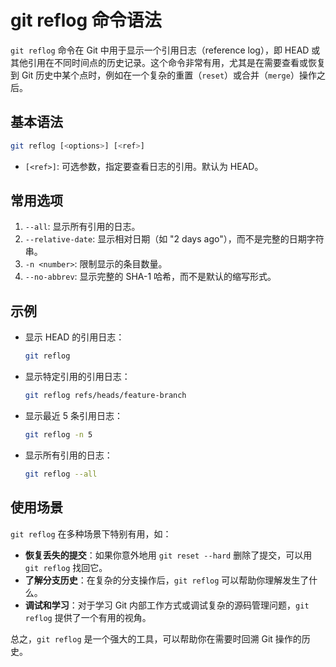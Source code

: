 # git reflog 命令语法

`git reflog` 命令在 Git 中用于显示一个引用日志（reference log），即 HEAD 或其他引用在不同时间点的历史记录。这个命令非常有用，尤其是在需要查看或恢复到 Git 历史中某个点时，例如在一个复杂的重置（`reset`）或合并（`merge`）操作之后。

## 基本语法

```bash
git reflog [<options>] [<ref>]
```

- `[<ref>]`: 可选参数，指定要查看日志的引用。默认为 HEAD。

## 常用选项

1. `--all`: 显示所有引用的日志。
2. `--relative-date`: 显示相对日期（如 "2 days ago"），而不是完整的日期字符串。
3. `-n <number>`: 限制显示的条目数量。
4. `--no-abbrev`: 显示完整的 SHA-1 哈希，而不是默认的缩写形式。

## 示例

- 显示 HEAD 的引用日志：

  ```bash
  git reflog
  ```

- 显示特定引用的引用日志：

  ```bash
  git reflog refs/heads/feature-branch
  ```

- 显示最近 5 条引用日志：

  ```bash
  git reflog -n 5
  ```

- 显示所有引用的日志：

  ```bash
  git reflog --all
  ```

## 使用场景

`git reflog` 在多种场景下特别有用，如：

- **恢复丢失的提交**：如果你意外地用 `git reset --hard` 删除了提交，可以用 `git reflog` 找回它。
- **了解分支历史**：在复杂的分支操作后，`git reflog` 可以帮助你理解发生了什么。
- **调试和学习**：对于学习 Git 内部工作方式或调试复杂的源码管理问题，`git reflog` 提供了一个有用的视角。

总之，`git reflog` 是一个强大的工具，可以帮助你在需要时回溯 Git 操作的历史。

